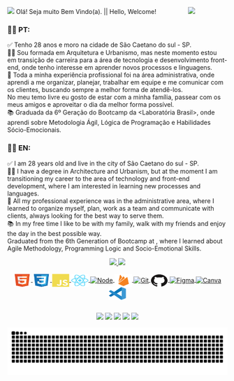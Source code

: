 <img src=https://github.com/TheDudeThatCode/TheDudeThatCode/blob/master/Assets/Hi.gif width="30"> Olá! Seja muito Bem Vindo(a). || Hello, Welcome!
<img align='right' src="https://media.giphy.com/media/ieyl9zmCjO4b4t6qoY/giphy.gif" width="90">

### ✍🏻 PT:
✅ Tenho 28 anos e moro na cidade de São Caetano do sul - SP. <br>
👩‍💻 Sou formada em Arquitetura e Urbanismo, mas neste momento estou em transição de carreira para a área de tecnologia e desenvolvimento front-end, onde tenho interesse em aprender novos processos e linguagens.<br>
👜 Toda a minha experiência profissional foi na área administrativa, onde aprendi a me organizar, planejar, trabalhar em equipe e me comunicar com os clientes, buscando sempre a melhor forma de atendê-los.<br>
No meu temo livre eu gosto de estar com a minha família, passear com os meus amigos e aproveitar o dia da melhor forma possível.<br>
📚 Graduada da 6º Geração do Bootcamp da <Laboratória Brasil>, onde aprendi sobre Metodologia Ágil, Lógica de Programação e Habilidades Sócio-Emocionais.

### ✍🏻 EN:
✅ I am 28 years old and live in the city of São Caetano do sul - SP.<br>
👩‍💻 I have a degree in Architecture and Urbanism, but at the moment I am transitioning my career to the area of technology and front-end development, where I am interested in learning new processes and languages.<br>
👜 All my professional experience was in the administrative area, where I learned to organize myself, plan, work as a team and communicate with clients, always looking for the best way to serve them.<br>
📚 In my free time I like to be with my family, walk with my friends and enjoy the day in the best possible way.<br>
Graduated from the 6th Generation of Bootcamp at <Laboratory Brazil>, where I learned about Agile Methodology, Programming Logic and Socio-Emotional Skills.

 <div align="center">
  <a href="https://github.com/biancacristinaalves">
  <img height="150em" src="https://github-readme-stats.vercel.app/api?username=biancacristinaalves&show_icons=true&theme=dracula&include_all_commits=true&count_private=true"/>
  <img height="150em" src="https://github-readme-stats.vercel.app/api/top-langs/?username=biancacristinaalves&layout=compact&langs_count=7&theme=dracula"/>
</div>
<div style="display: inline_block" align="center"><br>
  <img align="center" alt="HTML" height="30" width="40" src="https://raw.githubusercontent.com/devicons/devicon/master/icons/html5/html5-original.svg">
  <img align="center" alt="CSS" height="30" width="40" src="https://raw.githubusercontent.com/devicons/devicon/master/icons/css3/css3-original.svg">
  <img align="center" alt="JavaScript" height="30" width="40" src="https://raw.githubusercontent.com/devicons/devicon/master/icons/javascript/javascript-plain.svg">
  <img align="center" alt="React" height="30" width="40" src="https://raw.githubusercontent.com/devicons/devicon/master/icons/react/react-original.svg">
  <img align="center" alt="Node" height="30" width="40" src="https://cdn.jsdelivr.net/gh/devicons/devicon/icons/nodejs/nodejs-original.svg">
  <img align="center" alt="Firebase" height="30" width="40" src="https://raw.githubusercontent.com/devicons/devicon/master/icons/firebase/firebase-plain.svg">
  <img align="center" alt="Git" height="30" width="40" src="https://cdn.jsdelivr.net/gh/devicons/devicon/icons/git/git-original.svg">
  <img align="center" alt="GitHub" height="30" width="40" src="https://github.com/devicons/devicon/blob/master/icons/github/github-original.svg">
  <img align="center" alt="Figma" height="30" width="40" src="https://cdn.jsdelivr.net/gh/devicons/devicon/icons/figma/figma-original.svg">
  <img align="center" alt="Canva" height="30" width="40" src="https://cdn.jsdelivr.net/gh/devicons/devicon/icons/canva/canva-original.svg">
  <img align="center" alt="VS Code" height="30" width="40" src="https://github.com/devicons/devicon/blob/master/icons/vscode/vscode-original.svg">
</div> 

  ##
 
<div align="center"> 
  <a href="mailto:biancaacristinaalves@gmail.com"><img src="https://img.shields.io/badge/Gmail-D14836?style=for-the-badge&logo=gmail&logoColor=white" target="_blank"></a>
  <a href="https://www.linkedin.com/in/bianca-cristina-alves1" target="_blank"><img src="https://img.shields.io/badge/LinkedIn-0077B5?style=for-the-badge&logo=linkedin&logoColor=white" target="_blank"></a> 
  <a href="https://www.instagram.com/biavizentim/" target="_blank"><img src="https://img.shields.io/badge/Instagram-E4405F?style=for-the-badge&logo=instagram&logoColor=white" target="_blank"></a>
  <a href="https://twitter.com/biavizentim" target="_blank"><img src="https://img.shields.io/badge/Twitter-1DA1F2?style=for-the-badge&logo=twitter&logoColor=white" target="_blank"></a>
  <a href="https://www.codewars.com/users/biancacristinaalves" target="_blank"><img src="https://img.shields.io/badge/Codewars-B1361E?style=for-the-badge&logo=Codewars&logoColor=white" target="_blank"></a>

  ![Snake animation](https://github.com/biancacristinaalves/biancacristinaalves/blob/output/github-contribution-grid-snake.svg)
 
</div>
